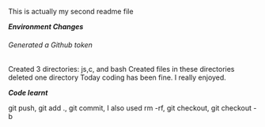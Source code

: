 This is actually my second readme file


***Environment Changes***

###### Generated a Github token ######
Created 3 directories: js,c, and bash 
Created files in these directories
deleted one directory
Today coding has been fine. I really enjoyed.

***Code learnt***

git push, git add ., git commit, I also used rm -rf, git checkout, git checkout -b
